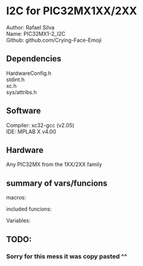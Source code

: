 
# I2C for PIC32MX1XX/2XX

Author:  Rafael Silva  
Name: PIC32MX1-2_I2C  
Github: github.com/Crying-Face-Emoji  

## Dependencies
HardwareConfig.h  
stdint.h	  
xc.h		  
sys/attribs.h  	
   
    
## Software  
Compiler: xc32-gcc (v2.05)   
IDE: MPLAB X v4.00  
  
## Hardware  
Any PIC32MX from the 1XX/2XX family  
  
## summary of vars/funcions  
  
macros:  

included funcions: 

Variables:  

## TODO:  

### Sorry for this mess it was copy pasted ^^  
